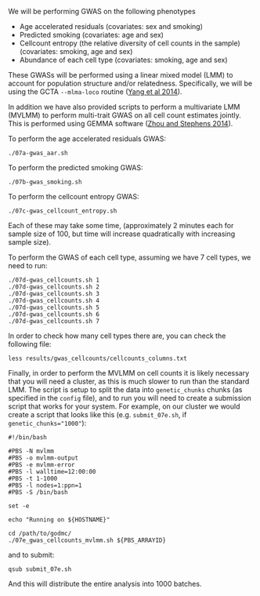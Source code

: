 We will be performing GWAS on the following phenotypes

- Age accelerated residuals (covariates: sex and smoking)
- Predicted smoking (covariates: age and sex)
- Cellcount entropy (the relative diversity of cell counts in the sample) (covariates: smoking, age and sex)
- Abundance of each cell type (covariates: smoking, age and sex)

These GWASs will be performed using a linear mixed model (LMM) to account for population structure and/or relatedness. Specifically, we will be using the GCTA `--mlma-loco` routine ([Yang et al 2014](http://www.nature.com/ng/journal/v46/n2/abs/ng.2876.html)). 

In addition we have also provided scripts to perform a multivariate LMM (MVLMM) to perform multi-trait GWAS on all cell count estimates jointly. This is performed using GEMMA software ([Zhou and Stephens 2014](http://www.nature.com/nmeth/journal/v11/n4/full/nmeth.2848.html)).

To perform the age accelerated residuals GWAS:

    ./07a-gwas_aar.sh

To perform the predicted smoking GWAS:

    ./07b-gwas_smoking.sh

To perform the cellcount entropy GWAS:

    ./07c-gwas_cellcount_entropy.sh

Each of these may take some time, (approximately 2 minutes each for sample size of 100, but time will increase quadratically with increasing sample size).

To perform the GWAS of each cell type, assuming we have 7 cell types, we need to run:

```
./07d-gwas_cellcounts.sh 1
./07d-gwas_cellcounts.sh 2
./07d-gwas_cellcounts.sh 3
./07d-gwas_cellcounts.sh 4
./07d-gwas_cellcounts.sh 5
./07d-gwas_cellcounts.sh 6
./07d-gwas_cellcounts.sh 7
```

In order to check how many cell types there are, you can check the following file:

```
less results/gwas_cellcounts/cellcounts_columns.txt
```

Finally, in order to perform the MVLMM on cell counts it is likely necessary that you will need a cluster, as this is much slower to run than the standard LMM. The script is setup to split the data into `genetic_chunks` chunks (as specified in the `config` file), and to run you will need to create a submission script that works for your system. For example, on our cluster we would create a script that looks like this (e.g. `submit_07e.sh`, if `genetic_chunks="1000"`):

```
#!/bin/bash

#PBS -N mvlmm
#PBS -o mvlmm-output
#PBS -e mvlmm-error
#PBS -l walltime=12:00:00
#PBS -t 1-1000
#PBS -l nodes=1:ppn=1
#PBS -S /bin/bash

set -e

echo "Running on ${HOSTNAME}"

cd /path/to/godmc/
./07e_gwas_cellcounts_mvlmm.sh ${PBS_ARRAYID}
```

and to submit:

    qsub submit_07e.sh

And this will distribute the entire analysis into 1000 batches.